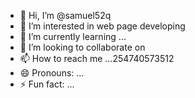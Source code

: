- 👋 Hi, I’m @samuel52q
- 👀 I’m interested in web page developing
- 🌱 I’m currently learning ...
- 💞️ I’m looking to collaborate on 
- 📫 How to reach me ...254740573512
- 😄 Pronouns: ...
- ⚡ Fun fact: ...

<!---
samuel52q/samuel52q is a ✨ special ✨ repository because its `README.md` (this file) appears on your GitHub profile.
You can click the Preview link to take a look at your changes.
--->

